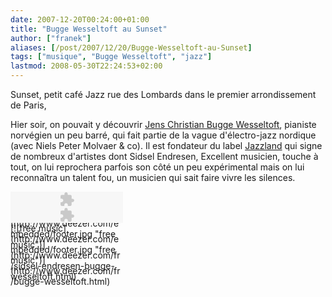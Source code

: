 ```yaml
---
date: 2007-12-20T00:24:00+01:00
title: "Bugge Wesseltoft au Sunset"
author: ["franek"]
aliases: [/post/2007/12/20/Bugge-Wesseltoft-au-Sunset]
tags: ["musique", "Bugge Wesseltoft", "jazz"]
lastmod: 2008-05-30T22:24:53+02:00
---
```

Sunset, petit café Jazz rue des Lombards dans le premier arrondissement de Paris,

Hier soir, on pouvait y découvrir [Jens Christian Bugge Wesseltoft](http://fr.wikipedia.org/wiki/Bugge_Wesseltoft), pianiste norvégien un peu barré, qui fait partie de la vague d'électro-jazz nordique (avec Niels Peter Molvaer &amp; co). Il est fondateur du label [Jazzland](http://www.jazzlandrec.com/) qui signe de nombreux d'artistes dont Sidsel Endresen, Excellent musicien, touche à tout, on lui reprochera parfois son côté un peu expérimental mais on lui reconnaîtra un talent fou, un musicien qui sait faire vivre les silences.

<div style="width:180px;height:25px;"><object height="25" width="180"><param name="movie" value="http://www.deezer.com/embedded/small-widget.swf?idSong=11775&colorBackground=0x525252&colorButtons=0xDDDDDD&textColor1=0xFFFFFF&autoplay=0"></param><embed height="25" src="http://www.deezer.com/embedded/small-widget.swf?idSong=11775&colorBackground=0x525252&colorButtons=0xDDDDDD&textColor1=0xFFFFFF&autoplay=1" type="application/x-shockwave-flash" width="180"></embed></object>[![free music](http://www.deezer.com/embedded/footer.jpg "free music")](http://www.deezer.com/fr/sidsel-endresen-bugge-wesseltoft.html)</div><div style="width:180px;height:25px;"><object height="25" width="180"><param name="movie" value="http://www.deezer.com/embedded/small-widget.swf?idSong=149031&colorBackground=0x525252&colorButtons=0xDDDDDD&textColor1=0xFFFFFF&autoplay=0"></param><embed height="25" src="http://www.deezer.com/embedded/small-widget.swf?idSong=149031&colorBackground=0x525252&colorButtons=0xDDDDDD&textColor1=0xFFFFFF&autoplay=0" type="application/x-shockwave-flash" width="180"></embed></object>[![free music](http://www.deezer.com/embedded/footer.jpg "free music")](http://www.deezer.com/fr/bugge-wesseltoft.html)</div>
